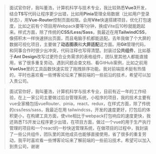 > 面试官你好，我叫董浩，计算机科学与技术专业，我比较熟悉**Vue3**开发，结合**TS**写代码让程序更少出错，比如用**Pinia**管理全局数据（比如用户登录状态），用**Vue-Router**控制页面权限。会用**Vite**快速搭建项目，优化打包速度，比如之前有个项目用Webpack要等1分钟，换成Vite后10秒就能跑起来。样式方面，除了传统的**CSS/Less/Sass**，我最近在用**TailwindCSS**，像搭积木一样快速拼出页面，而且电脑手机都能适配。去年我做了个大屏的数据可视化项目，主要做了**动态图表**和**大屏适配**这方面。用**Git**管理代码，和同事合作时很少出冲突，代码注释也写得清楚。封装过**公共组件**，比如基于**Ant Design**改写过更符合业务需求的表格组件，团队里其他人都能直接用，省了很多重复劳动。遇到问题会查文档、看GitHub案例，比如之前用**VueUse**里的工具函数快速实现了拖拽排序功能。我对前端技术挺有热情的，平时也喜欢看一些博客论坛来了解前端的一些前沿的技术，希望可以加入贵公司。

> 面试官你好，我叫董浩，计算机科学与技术专业，目前有近一年的工作经验，在上一家公司主要做过后台管理系统，小程序的项目，我的技术主要有vue全家桶包括vueRouter、pinia，react、redux，在样式方面，除了传统的css/less/sass，我最近在用 tailwindcss，开发的速度更好，打包后的体积更小，在构建工具方面，使vite相比于webpack打包响应的速度更快，我还熟悉TS开发让程序更少出错，在项目方面，做过一个vue的用于生产执行管理的项目和一个react的一秒快送管理系统，在做项目的过程中，我封装了一些公共组件，团队里的其他成员也能够直接使用，省了很多的重复劳动，我平时喜欢看一些博客论坛来了解前端的一些前沿技术，希望可以加入到贵公司，谢谢